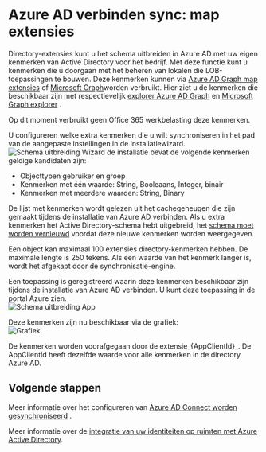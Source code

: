 <properties
   pageTitle="Azure AD verbinden sync: extensies Directory | Microsoft Azure"
   description="Dit onderwerp beschrijft de functie van de extensies directory in Azure AD verbinden."
   services="active-directory"
   documentationCenter=""
   authors="AndKjell"
   manager="femila"
   editor=""/>

<tags
   ms.service="active-directory"
   ms.devlang="na"
   ms.topic="article"
   ms.tgt_pltfrm="na"
   ms.workload="identity"
   ms.date="08/19/2016"
   ms.author="billmath"/>

# <a name="azure-ad-connect-sync-directory-extensions"></a>Azure AD verbinden sync: map extensies
Directory-extensies kunt u het schema uitbreiden in Azure AD met uw eigen kenmerken van Active Directory voor het bedrijf. Met deze functie kunt u kenmerken die u doorgaan met het beheren van lokalen die LOB-toepassingen te bouwen. Deze kenmerken kunnen via [Azure AD Graph map extensies](https://msdn.microsoft.com/Library/Azure/Ad/Graph/howto/azure-ad-graph-api-directory-schema-extensions) of [Microsoft Graph](https://graph.microsoft.io/)worden verbruikt. Hier ziet u de kenmerken die beschikbaar zijn met respectievelijk [explorer Azure AD Graph](https://graphexplorer.cloudapp.net) en [Microsoft Graph explorer](https://graphexplorer2.azurewebsites.net/) .

Op dit moment verbruikt geen Office 365 werkbelasting deze kenmerken.

U configureren welke extra kenmerken die u wilt synchroniseren in het pad van de aangepaste instellingen in de installatiewizard.
![Schema uitbreiding Wizard](./media/active-directory-aadconnectsync-feature-directory-extensions/extension2.png) de installatie bevat de volgende kenmerken geldige kandidaten zijn:

- Objecttypen gebruiker en groep
- Kenmerken met één waarde: String, Booleaans, Integer, binair
- Kenmerken met meerdere waarden: String, Binary

De lijst met kenmerken wordt gelezen uit het cachegeheugen die zijn gemaakt tijdens de installatie van Azure AD verbinden. Als u extra kenmerken het Active Directory-schema hebt uitgebreid, het [schema moet worden vernieuwd](active-directory-aadconnectsync-installation-wizard.md#refresh-directory-schema) voordat deze nieuwe kenmerken worden weergegeven.

Een object kan maximaal 100 extensies directory-kenmerken hebben. De maximale lengte is 250 tekens. Als een waarde van het kenmerk langer is, wordt het afgekapt door de synchronisatie-engine.

Een toepassing is geregistreerd waarin deze kenmerken beschikbaar zijn tijdens de installatie van Azure AD verbinden. U kunt deze toepassing in de portal Azure zien.  
![Schema uitbreiding App](./media/active-directory-aadconnectsync-feature-directory-extensions/extension3.png)

Deze kenmerken zijn nu beschikbaar via de grafiek:  
![Grafiek](./media/active-directory-aadconnectsync-feature-directory-extensions/extension4.png)

De kenmerken worden voorafgegaan door de extensie\_{AppClientId}\_. De AppClientId heeft dezelfde waarde voor alle kenmerken in de directory Azure AD.

## <a name="next-steps"></a>Volgende stappen
Meer informatie over het configureren van [Azure AD Connect worden gesynchroniseerd](active-directory-aadconnectsync-whatis.md) .

Meer informatie over de [integratie van uw identiteiten op ruimten met Azure Active Directory](active-directory-aadconnect.md).
